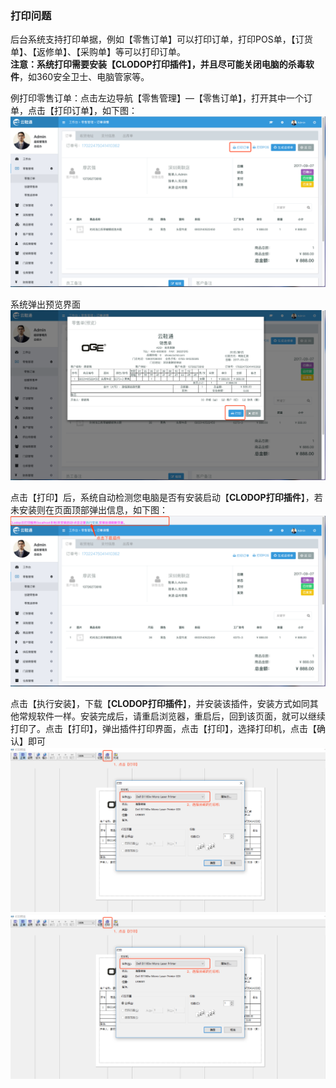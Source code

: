 ### 打印问题

后台系统支持打印单据，例如【零售订单】可以打印订单，打印POS单，【订货单】、【返修单】、【采购单】等可以打印订单。  
**注意：**系统打印需要安装【**CLODOP打印插件**】，并且尽可能**关闭电脑的杀毒软件**，如360安全卫士、电脑管家等。

例打印零售订单：点击左边导航【零售管理】—【零售订单】，打开其中一个订单，点击【打印订单】，如下图：![](/assets/dy-1.png)

系统弹出预览界面![](/assets/dy-2.png)

点击【打印】后，系统自动检测您电脑是否有安装启动【**CLODOP打印插件**】，若未安装则在页面顶部弹出信息，如下图：![](/assets/dy-3.png)

点击【执行安装】，下载【**CLODOP打印插件**】，并安装该插件，安装方式如同其他常规软件一样。安装完成后，请重启浏览器，重启后，回到该页面，就可以继续打印了。点击【打印】，弹出插件打印界面，点击【打印】，选择打印机，点击【确认】即可![](/assets/dy-5.png)![](/assets/dy-5.png)

